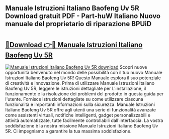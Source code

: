 ## Manuale Istruzioni Italiano Baofeng Uv 5R Download gratuit PDF - Part-huW Italiano Nuovo manuale del proprietario di riparazione BPUiD

# <h2><a href="http://dffbhf5.blite.top/?on=Manuale+Istruzioni+Italiano+Baofeng+Uv+5R">🔗Download 👉🔴 Manuale Istruzioni Italiano Baofeng Uv 5R</a></h2>

[![Manuale Istruzioni Italiano Baofeng Uv 5R download](https://i.imgur.com/lujVjoI.png)](http://dffbhf5.blite.top/?on=Manuale+Istruzioni+Italiano+Baofeng+Uv+5R)
Scopri nuove opportunità benvenuto nel mondo delle possibilità con il tuo nuovo Manuale Istruzioni Italiano Baofeng Uv 5R! Questo Manuale esplora il suo potenziale di creatività e innovazione. Prima di utilizzare Manuale Istruzioni Italiano Baofeng Uv 5R, leggere le istruzioni dettagliate per L'installazione, il funzionamento e la risoluzione dei problemi del prodotto in questa guida per l'utente. Fornisce istruzioni dettagliate su come utilizzare ciascuna funzionalità e importanti informazioni sulla sicurezza. Manuale Istruzioni Italiano Baofeng Uv 5R offre agli utenti una serie di funzionalità avanzate come assistenti virtuali, notifiche intelligenti, gadget personalizzabili e attività automatizzate, tutte facilmente controllabili dall'interfaccia. La vostra soddisfazione è la nostra missione Manuale Istruzioni Italiano Baofeng Uv 5R. Ci impegniamo a garantire la tua massima soddisfazione.
